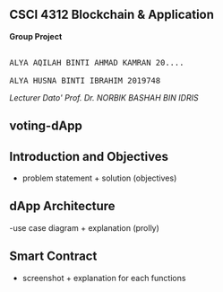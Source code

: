 <h2> CSCI 4312 Blockchain & Application </h2>

**Group Project**
<pre>

ALYA AQILAH BINTI AHMAD KAMRAN 20....<br>
ALYA HUSNA BINTI IBRAHIM 2019748
</pre>
 
*Lecturer Dato' Prof. Dr. NORBIK BASHAH BIN IDRIS*

## voting-dApp

## Introduction and Objectives
- problem statement + solution (objectives)

## dApp Architecture
-use case diagram + explanation (prolly)

## Smart Contract
- screenshot + explanation for each functions
